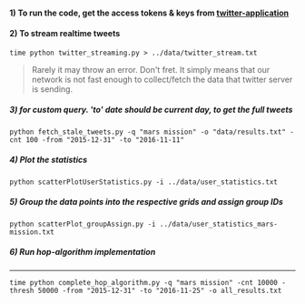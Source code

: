 #### 1) To run the code, get the access tokens & keys from [twitter-application](https://apps.twitter.com/)

#### 2) To stream realtime tweets
    time python twitter_streaming.py > ../data/twitter_stream.txt

 > Rarely it may throw an error. Don't fret.
 > It simply means that our network is not fast enough to collect/fetch the data that twitter server is sending.

##### 3) for custom query. 'to' date should be current day, to get the full tweets
    python fetch_stale_tweets.py -q "mars mission" -o "data/results.txt" -cnt 100 -from "2015-12-31" -to "2016-11-11"

##### 4) Plot the statistics
    python scatterPlotUserStatistics.py -i ../data/user_statistics.txt

##### 5) Group the data points into the respective grids and assign group IDs
    python scatterPlot_groupAssign.py -i ../data/user_statistics_mars-mission.txt

##### 6) Run hop-algorithm implementation
---
    time python complete_hop_algorithm.py -q "mars mission" -cnt 10000 -thresh 50000 -from "2015-12-31" -to "2016-11-25" -o all_results.txt

